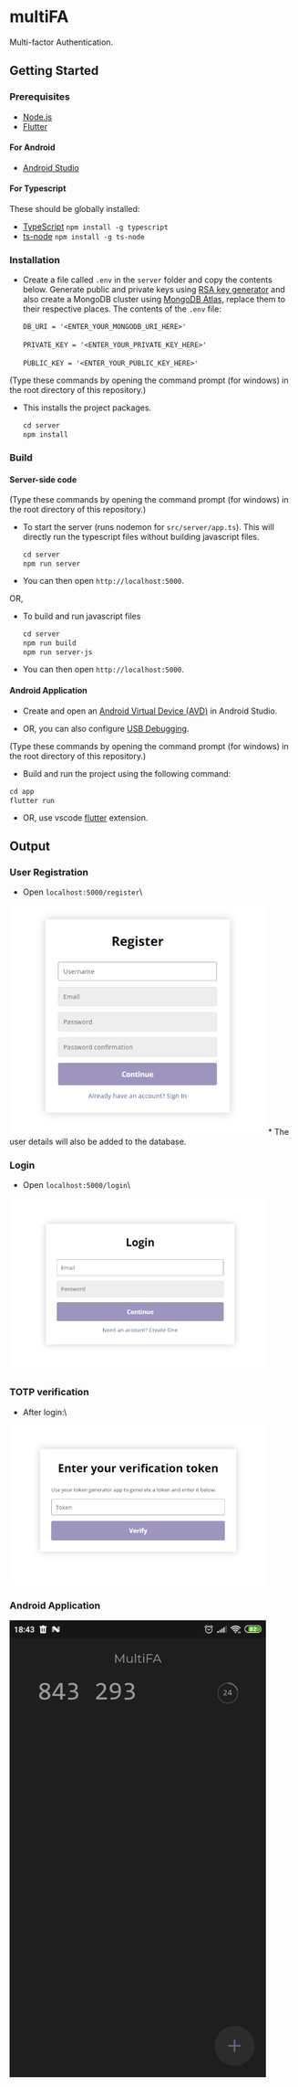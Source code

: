 # multiFA
Multi-factor Authentication.

## Getting Started
### Prerequisites
* [Node.js](https://nodejs.org/en/)
* [Flutter](https://docs.flutter.dev/get-started/install)

#### For Android
* [Android Studio](https://developer.android.com/studio)

#### For Typescript
These should be globally installed:
* [TypeScript](https://www.typescriptlang.org/download) `npm install -g typescript`
* [ts-node](https://www.npmjs.com/package/ts-node) `npm install -g ts-node`

### Installation
* Create a file called `.env` in the `server` folder and copy the contents below. Generate public and private keys using [RSA key generator](https://travistidwell.com/jsencrypt/demo/) and also create a MongoDB cluster using [MongoDB Atlas](https://www.mongodb.com/atlas), replace them to their respective places. The contents of the `.env` file:
	```
	DB_URI = '<ENTER_YOUR_MONGODB_URI_HERE>'

	PRIVATE_KEY = '<ENTER_YOUR_PRIVATE_KEY_HERE>'

	PUBLIC_KEY = '<ENTER_YOUR_PUBLIC_KEY_HERE>'
	```

(Type these commands by opening the command prompt (for windows) in the root directory of this repository.)
* This installs the project packages.
	```
	cd server
	npm install
	```
### Build
#### Server-side code
(Type these commands by opening the command prompt (for windows) in the root directory of this repository.)
* To start the server (runs nodemon for `src/server/app.ts`). This will directly run the typescript files without building javascript files.
	```
	cd server
	npm run server
	```
* You can then open `http://localhost:5000`.

OR,
* To build and run javascript files 
	```
	cd server
	npm run build
	npm run server-js
	```
* You can then open `http://localhost:5000`.

#### Android Application
* Create and open an [Android Virtual Device (AVD)](https://developer.android.com/studio/run/managing-avds) in Android Studio.

* OR, you can also configure [USB Debugging](https://developer.android.com/studio/debug/dev-options).

(Type these commands by opening the command prompt (for windows) in the root directory of this repository.)
* Build and run the project using the following command:
```
cd app
flutter run
```
* OR, use vscode [flutter](https://marketplace.visualstudio.com/items?itemName=Dart-Code.flutter) extension.


## Output
### User Registration
* Open `localhost:5000/register`\
<img src="img/register.png" width=450>
* The user details will also be added to the database.

### Login
* Open `localhost:5000/login`\
<img src="img/login.png" width=450>

### TOTP verification
* After login:\
<img src="img/totp.png" width=450>

### Android Application
<img src="img/app.png" width=450>
